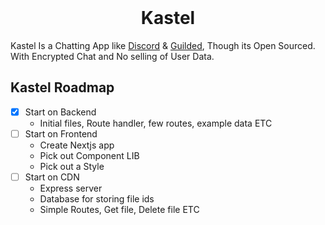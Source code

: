 <div>
<div align="center">
  <br />
  <p>
    <!-- <a href="https://kastelapp.org"><h1>Kastel</h1></a> -->
    <h1>Kastel</h1>
  </p>
</div>

Kastel Is a Chatting App like <a href="https://discord.com">Discord</a> & <a href="https://guilded.gg">Guilded</a>, Though its Open Sourced. With Encrypted Chat and No selling of User Data.

## Kastel Roadmap

- [x] Start on Backend
  - Initial files, Route handler, few routes, example data ETC
- [ ] Start on Frontend
  - Create Nextjs app
  - Pick out Component LIB
  - Pick out a Style
- [ ] Start on CDN
  - Express server
  - Database for storing file ids
  - Simple Routes, Get file, Delete file ETC
 


</div>
